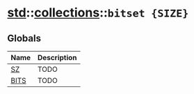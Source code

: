 # [std](./../../std.md)::[collections](./../collections.md)::`bitset {SIZE}`
## Globals
|Name|Description|
|----|-----------|
|[SZ](#todo)|TODO|
|[BITS](#todo)|TODO|
